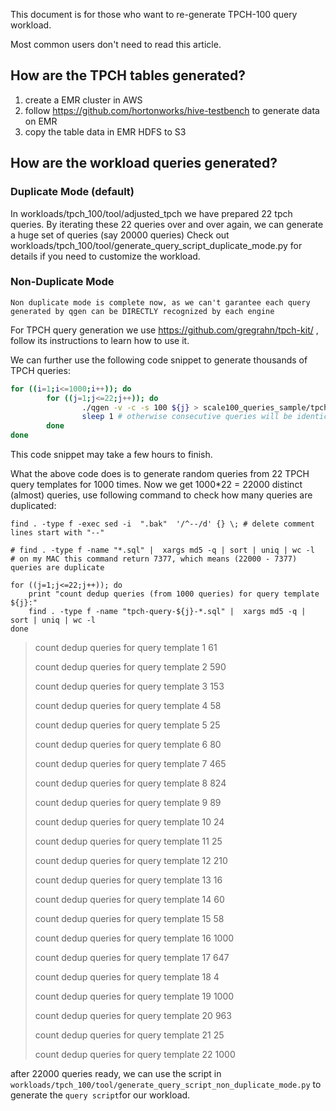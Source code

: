 This document is for those who want to re-generate TPCH-100 query workload.

Most common users don't need to read this article.

## How are the TPCH tables generated?

1. create a EMR cluster in AWS
2. follow https://github.com/hortonworks/hive-testbench to generate data on EMR
3. copy the table data in EMR HDFS to S3

## How are the workload queries generated?

### Duplicate Mode (default)

In workloads/tpch_100/tool/adjusted_tpch we have prepared 22 tpch queries. By iterating these 22 queries over and over
again, we can generate a huge set of queries (say 20000 queries)
Check out workloads/tpch_100/tool/generate_query_script_duplicate_mode.py for details if you need to customize the
workload.

### Non-Duplicate Mode

``Non duplicate mode is complete now, as we can't garantee each query generated by qgen can be DIRECTLY recognized by each engine``

For TPCH query generation we use https://github.com/gregrahn/tpch-kit/ , follow its instructions to learn how to use it.

We can further use the following code snippet to generate thousands of TPCH queries:

```bash
for ((i=1;i<=1000;i++)); do
        for ((j=1;j<=22;j++)); do
                ./qgen -v -c -s 100 ${j} > scale100_queries_sample/tpch-query-${j}-${i}.sql
                sleep 1 # otherwise consecutive queries will be identical
        done
done
```

This code snippet may take a few hours to finish.

What the above code does is to generate random queries from 22 TPCH query templates for 1000 times. Now we get 1000*22 =
22000 distinct (almost) queries, use following command to check how many queries are duplicated:

```
find . -type f -exec sed -i  ".bak"  '/^--/d' {} \; # delete comment lines start with "--"

# find . -type f -name "*.sql" |  xargs md5 -q | sort | uniq | wc -l
# on my MAC this command return 7377, which means (22000 - 7377) queries are duplicate

for ((j=1;j<=22;j++)); do
	print "count dedup queries (from 1000 queries) for query template ${j}:"
    find . -type f -name "tpch-query-${j}-*.sql" |  xargs md5 -q | sort | uniq | wc -l
done
```

> count dedup queries for query template 1
> 61
>
> count dedup queries for query template 2
> 590
>
> count dedup queries for query template 3
> 153
>
> count dedup queries for query template 4
> 58
>
> count dedup queries for query template 5
> 25
>
> count dedup queries for query template 6
> 80
>
> count dedup queries for query template 7
> 465
>
> count dedup queries for query template 8
> 824
>
> count dedup queries for query template 9
> 89
>
> count dedup queries for query template 10
> 24
>
> count dedup queries for query template 11
> 25
>
> count dedup queries for query template 12
> 210
>
> count dedup queries for query template 13
> 16
>
> count dedup queries for query template 14
> 60
>
> count dedup queries for query template 15
> 58
>
> count dedup queries for query template 16
> 1000
>
> count dedup queries for query template 17
> 647
>
> count dedup queries for query template 18
> 4
>
> count dedup queries for query template 19
> 1000
>
> count dedup queries for query template 20
> 963
>
> count dedup queries for query template 21
> 25
>
> count dedup queries for query template 22
> 1000


after 22000 queries ready, we can use the script
in `workloads/tpch_100/tool/generate_query_script_non_duplicate_mode.py`  to generate the `query script`for our
workload.